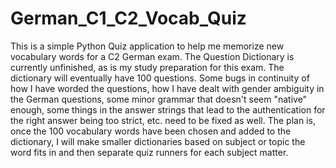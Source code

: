 # German_C1_C2_Vocab_Quiz

This is a simple Python Quiz application to help me memorize new vocabulary words for a C2 German exam. 
The Question Dictionary is currently unfinished, as is my study preparation for this exam. The dictionary will eventually have 100 questions. 
Some bugs in continuity of how I have worded the questions, how I have dealt with gender ambiguity in the German questions, some minor grammar that doesn't seem "native" enough, some things in the answer strings that lead to the authentication for the right answer being too strict, etc. need to be fixed as well. 
The plan is, once the 100 vocabulary words have been chosen and added to the dictionary, I will make smaller dictionaries based on subject or topic 
the word fits in and then separate quiz runners for each subject matter. 
